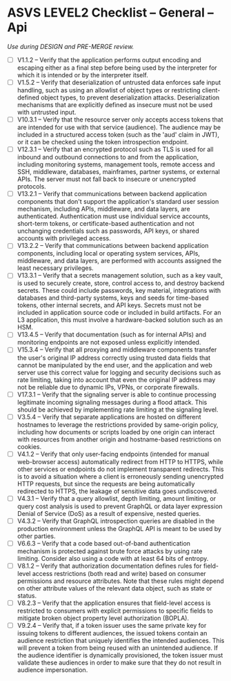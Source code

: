 # ASVS LEVEL2 Checklist – General – Api

_Use during DESIGN and PRE-MERGE review._

- [ ] V1.1.2 – Verify that the application performs output encoding and escaping either as a final step before being used by the interpreter for which it is intended or by the interpreter itself.
- [ ] V1.5.2 – Verify that deserialization of untrusted data enforces safe input handling, such as using an allowlist of object types or restricting client-defined object types, to prevent deserialization attacks. Deserialization mechanisms that are explicitly defined as insecure must not be used with untrusted input.
- [ ] V10.3.1 – Verify that the resource server only accepts access tokens that are intended for use with that service (audience). The audience may be included in a structured access token (such as the 'aud' claim in JWT), or it can be checked using the token introspection endpoint.
- [ ] V12.3.1 – Verify that an encrypted protocol such as TLS is used for all inbound and outbound connections to and from the application, including monitoring systems, management tools, remote access and SSH, middleware, databases, mainframes, partner systems, or external APIs. The server must not fall back to insecure or unencrypted protocols.
- [ ] V13.2.1 – Verify that communications between backend application components that don't support the application's standard user session mechanism, including APIs, middleware, and data layers, are authenticated. Authentication must use individual service accounts, short-term tokens, or certificate-based authentication and not unchanging credentials such as passwords, API keys, or shared accounts with privileged access.
- [ ] V13.2.2 – Verify that communications between backend application components, including local or operating system services, APIs, middleware, and data layers, are performed with accounts assigned the least necessary privileges.
- [ ] V13.3.1 – Verify that a secrets management solution, such as a key vault, is used to securely create, store, control access to, and destroy backend secrets. These could include passwords, key material, integrations with databases and third-party systems, keys and seeds for time-based tokens, other internal secrets, and API keys. Secrets must not be included in application source code or included in build artifacts. For an L3 application, this must involve a hardware-backed solution such as an HSM.
- [ ] V13.4.5 – Verify that documentation (such as for internal APIs) and monitoring endpoints are not exposed unless explicitly intended.
- [ ] V15.3.4 – Verify that all proxying and middleware components transfer the user's original IP address correctly using trusted data fields that cannot be manipulated by the end user, and the application and web server use this correct value for logging and security decisions such as rate limiting, taking into account that even the original IP address may not be reliable due to dynamic IPs, VPNs, or corporate firewalls.
- [ ] V17.3.1 – Verify that the signaling server is able to continue processing legitimate incoming signaling messages during a flood attack. This should be achieved by implementing rate limiting at the signaling level.
- [ ] V3.5.4 – Verify that separate applications are hosted on different hostnames to leverage the restrictions provided by same-origin policy, including how documents or scripts loaded by one origin can interact with resources from another origin and hostname-based restrictions on cookies.
- [ ] V4.1.2 – Verify that only user-facing endpoints (intended for manual web-browser access) automatically redirect from HTTP to HTTPS, while other services or endpoints do not implement transparent redirects. This is to avoid a situation where a client is erroneously sending unencrypted HTTP requests, but since the requests are being automatically redirected to HTTPS, the leakage of sensitive data goes undiscovered.
- [ ] V4.3.1 – Verify that a query allowlist, depth limiting, amount limiting, or query cost analysis is used to prevent GraphQL or data layer expression Denial of Service (DoS) as a result of expensive, nested queries.
- [ ] V4.3.2 – Verify that GraphQL introspection queries are disabled in the production environment unless the GraphQL API is meant to be used by other parties.
- [ ] V6.6.3 – Verify that a code based out-of-band authentication mechanism is protected against brute force attacks by using rate limiting. Consider also using a code with at least 64 bits of entropy.
- [ ] V8.1.2 – Verify that authorization documentation defines rules for field-level access restrictions (both read and write) based on consumer permissions and resource attributes. Note that these rules might depend on other attribute values of the relevant data object, such as state or status.
- [ ] V8.2.3 – Verify that the application ensures that field-level access is restricted to consumers with explicit permissions to specific fields to mitigate broken object property level authorization (BOPLA).
- [ ] V9.2.4 – Verify that, if a token issuer uses the same private key for issuing tokens to different audiences, the issued tokens contain an audience restriction that uniquely identifies the intended audiences. This will prevent a token from being reused with an unintended audience. If the audience identifier is dynamically provisioned, the token issuer must validate these audiences in order to make sure that they do not result in audience impersonation.
